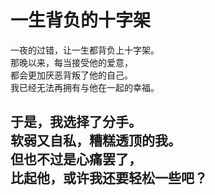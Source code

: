 # 一生背负的十字架

一夜的过错，让一生都背负上十字架。\
那晚以来，每当接受他的爱意，\
都会更加厌恶背叛了他的自己。\
我已经无法再拥有与他在一起的幸福。

于是，我选择了分手。\
软弱又自私，糟糕透顶的我。\
但也不过是心痛罢了，\
比起他，或许我还要轻松一些吧？
<br>
<br>
<br>
<br>
<br>
<br>
<br>
<br>
<br>
<br>
<br>
<br>
<br>
<br>
<br>
<br>
<br>
<br>
<br>
<br>
---
